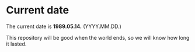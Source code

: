 # Current date

The current date is **1989.05.14.** (YYYY.MM.DD.)

This repository will be good when the world ends, so we will know how long it lasted.